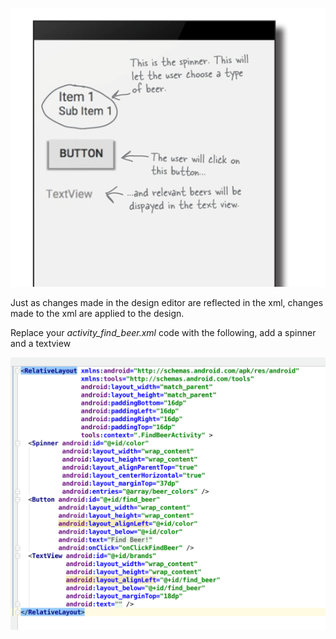 ![](.guides/img/19button.png)

Just as changes made in the design editor are reflected in the xml, changes made to the xml are applied to the design.

Replace your *activity_find_beer.xml* code with the following, add a spinner and a textview

![](.guides/img/18code.png)


